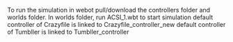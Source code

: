 To run the simulation in webot
pull/download the controllers folder and worlds folder.
In worlds folder, run ACSI_1.wbt to start simulation
default controller of Crazyfile is linked to Crazyfile_controller_new
default controller of Tumbller is linked to Tumbller_controller
